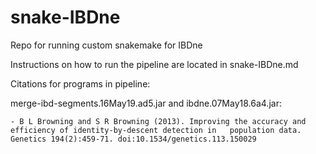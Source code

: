 # snake-IBDne
Repo for running custom snakemake for IBDne 

Instructions on how to run the pipeline are located in snake-IBDne.md



Citations for programs in pipeline: 

merge-ibd-segments.16May19.ad5.jar and ibdne.07May18.6a4.jar: 

    - B L Browning and S R Browning (2013). Improving the accuracy and efficiency of identity-by-descent detection in   population data. Genetics 194(2):459-71. doi:10.1534/genetics.113.150029
